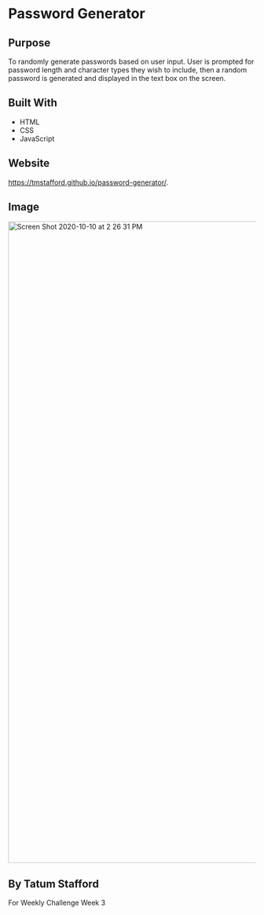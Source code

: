 # Password Generator

## Purpose
To randomly generate passwords based on user input. User is prompted for password length and character types they wish to include,
then a random password is generated and displayed in the text box on the screen.

## Built With
* HTML
* CSS
* JavaScript

## Website
https://tmstafford.github.io/password-generator/.

## Image
<img width="1306" alt="Screen Shot 2020-10-10 at 2 26 31 PM" src="https://user-images.githubusercontent.com/70179648/95663402-a327c780-0b04-11eb-87eb-5dc6e428ab83.png">

## By Tatum Stafford
For Weekly Challenge Week 3
